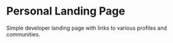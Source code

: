 # Personal Landing Page

Simple developer landing page with links to various profiles and communities. 
